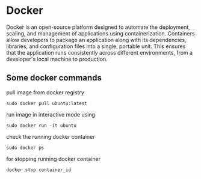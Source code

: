 # Docker 

Docker is an open-source platform designed to automate the deployment, scaling, and management of applications using containerization. Containers allow developers to package an application along with its dependencies, libraries, and configuration files into a single, portable unit. This ensures that the application runs consistently across different environments, from a developer's local machine to production.


## Some docker commands

pull image from docker registry

```
sudo docker pull ubuntu:latest

```

run image in interactive mode using
```
sudo docker run -it ubuntu
```

check the running docker container

```
sudo docker ps
```

for stopping running docker container
```
docker stop container_id
```


